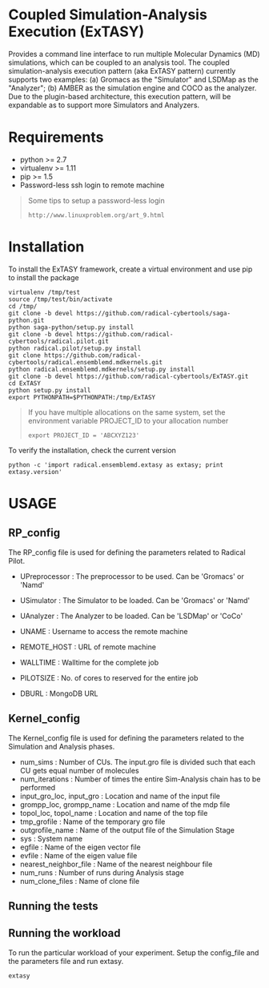 Coupled Simulation-Analysis Execution (ExTASY)
===============================================

Provides a command line interface to run multiple Molecular Dynamics (MD) simulations, which can be coupled to an analysis tool. The coupled simulation-analysis execution pattern (aka ExTASY pattern) currently supports two examples: 
(a) Gromacs as the "Simulator" and LSDMap as the "Analyzer"; (b) AMBER as the simulation engine and COCO as the analyzer. Due to the plugin-based architecture, this execution pattern, will be 
expandable as to support more Simulators and Analyzers.


Requirements
============

* python >= 2.7
* virtualenv >= 1.11
* pip >= 1.5
* Password-less ssh login to remote machine

> Some tips to setup a password-less login
> ```
> http://www.linuxproblem.org/art_9.html
> ```


Installation
=============

To install the ExTASY framework, create a virtual environment and use pip to install the package

```
virtualenv /tmp/test
source /tmp/test/bin/activate
cd /tmp/
git clone -b devel https://github.com/radical-cybertools/saga-python.git
python saga-python/setup.py install
git clone -b devel https://github.com/radical-cybertools/radical.pilot.git
python radical.pilot/setup.py install
git clone https://github.com/radical-cybertools/radical.ensemblemd.mdkernels.git
python radical.ensemblemd.mdkernels/setup.py install
git clone -b devel https://github.com/radical-cybertools/ExTASY.git
cd ExTASY
python setup.py install
export PYTHONPATH=$PYTHONPATH:/tmp/ExTASY
```
> If you have multiple allocations on the same system, set the environment variable PROJECT_ID 
> to your allocation number 
>
> ```
> export PROJECT_ID = 'ABCXYZ123'
> ```

To verify the installation, check the current version

```
python -c 'import radical.ensemblemd.extasy as extasy; print extasy.version'
```

USAGE
======


RP_config
-----------

The RP_config file is used for defining the parameters related to Radical Pilot.

* UPreprocessor : The preprocessor to be used. Can be 'Gromacs' or 'Namd'
* USimulator    : The Simulator to be loaded. Can be 'Gromacs' or 'Namd'
* UAnalyzer     : The Analyzer to be loaded. Can be 'LSDMap' or 'CoCo'

* UNAME         : Username to access the remote machine
* REMOTE_HOST   : URL of remote machine
* WALLTIME      : Walltime for the complete job
* PILOTSIZE     : No. of cores to reserved for the entire job
* DBURL         : MongoDB URL


Kernel_config
-----------

The Kernel_config file is used for defining the parameters related to the Simulation and Analysis phases.

* num_sims                  : Number of CUs. The input.gro file is divided such that each CU gets equal number of molecules 
* num_iterations            : Number of times the entire Sim-Analysis chain has to be performed
* input_gro_loc, input_gro  : Location and name of the input file
* grompp_loc, grompp_name   : Location and name of the mdp file
* topol_loc, topol_name     : Location and name of the top file
* tmp_grofile               : Name of the temporary gro file
* outgrofile_name           : Name of the output file of the Simulation Stage
* sys                       : System name
* egfile                    : Name of the eigen vector file
* evfile                    : Name of the eigen value file
* nearest_neighbor_file     : Name of the nearest neighbour file 
* num_runs                  : Number of runs during Analysis stage
* num_clone_files           : Name of clone file


Running the tests
------------------



Running the workload
--------------------

To run the particular workload of your experiment. Setup the config_file and the parameters file and run extasy.

```
extasy
```


